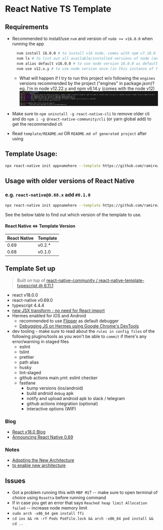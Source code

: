 # React Native TS Template

## Requirements
- Recommended to install/use `nvm` and version of `node >= v16.0.0` when running the app
  ```bash
    nvm install 16.0.0 # to install v16 node, comes with npm v7.10.0
    nvm ls # to list out all available/installed versions of node (and see what's currently in use / default)
    nvm alias default v16.0.0 # to use node version 16.0.0 as default in ANY instance of terminal
    nvm use v12.x.y # to use node version once (in this instance of terminal only)
  ```
  - What will happen if I try to run this project w/o following the `engines` versions recommended by the project ("engines" in package.json)? eg. I'm in node v12.22.y and npm v6.14.y (comes with the node v12)
  ![engines_error.png](/assets/engines_error.png)

- Make sure to `npm uninstall -g react-native-cli` to remove older cli and do `npm i -g @react-native-community/cli` (or yarn global add) to get the recommended cli
- Read `template/README.md` OR `README.md of generated project` after using

## Template Usage:

```sh
npx react-native init appnamehere --template https://github.com/ramirezjag00/react-native-ts-template.git 
```

## Usage with older versions of React Native

### e.g. `react-native@0.68.x` add `#0.1.0`

```sh
npx react-native init appnamehere --template https://github.com/ramirezjag00/react-native-ts-template.git#v0.1.0
```

See the below table to find out which version of the template to use.

#### React Native <=> Template Version

| React Native | Template |
| ------------ | -------- |
| 0.69         | v0.2.\*  |
| 0.68         | v0.1.0  |

## Template Set up
> Built on top of [react-native-community / react-native-template-typescript @ 6.11.1](https://github.com/react-native-community/react-native-template-typescript)
- react v18.0.0
- react-native v0.69.0
- typescript 4.4.4
- [new JSX transform - no need for React import](https://reactjs.org/blog/2020/09/22/introducing-the-new-jsx-transform.html)
- Hermes enabled for iOS and Android
  - recommended to use [Flipper](https://www.youtube.com/watch?v=7R8Gc8oTZVw) as default debugger
  - [Debugging JS on Hermes using Google Chrome's DevTools](https://reactnative.dev/docs/hermes/#debugging-js-on-hermes-using-google-chromes-devtools)
- dev tooling - make sure to read about the `rules in config files` of the following plugins/tools as you won't be able to `commit` if there's any error/warning in staged files
  - eslint
  - tslint
  - prettier
  - path alias
  - husky
  - lint-staged
  - github actions main.yml: eslint checker
  - fastlane
    - bump versions (ios/android)
    - build android `debug` apk
    - notify and upload android apk to slack / telegram
    - github actions integration (optional)
    - interactive options (WIP)

### Blog
- [React v18.0 Blog](https://reactjs.org/blog/2022/03/29/react-v18.html)
- [Announcing React Native 0.69](https://reactnative.dev/blog/2022/06/21/version-069)

### Notes
- [Adopting the New Architecture](https://reactnative.dev/docs/new-architecture-intro)
- [to enable new architecture](https://reactnative.dev/blog/2022/03/15/an-update-on-the-new-architecture-rollout#the-new-architecture-template)

## Issues
- Got a problem running this with `MBP M1`? -- make sure to open terminal of choice using `Rosetta` before running command
- If in case you get an error that says `Reached heap limit Allocation failed` -- increase node memory limit
- `sudo arch -x86_64 gem install ffi`
- `cd ios && rm -rf Pods Podfile.lock && arch -x86_64 pod install && cd ..`